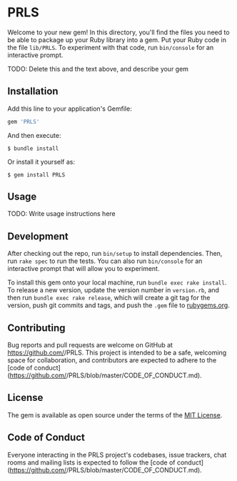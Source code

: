 # PRLS

Welcome to your new gem! In this directory, you'll find the files you need to be able to package up your Ruby library into a gem. Put your Ruby code in the file `lib/PRLS`. To experiment with that code, run `bin/console` for an interactive prompt.

TODO: Delete this and the text above, and describe your gem

## Installation

Add this line to your application's Gemfile:

```ruby
gem 'PRLS'
```

And then execute:

    $ bundle install

Or install it yourself as:

    $ gem install PRLS

## Usage

TODO: Write usage instructions here

## Development

After checking out the repo, run `bin/setup` to install dependencies. Then, run `rake spec` to run the tests. You can also run `bin/console` for an interactive prompt that will allow you to experiment.

To install this gem onto your local machine, run `bundle exec rake install`. To release a new version, update the version number in `version.rb`, and then run `bundle exec rake release`, which will create a git tag for the version, push git commits and tags, and push the `.gem` file to [rubygems.org](https://rubygems.org).

## Contributing

Bug reports and pull requests are welcome on GitHub at https://github.com/<github username>/PRLS. This project is intended to be a safe, welcoming space for collaboration, and contributors are expected to adhere to the [code of conduct](https://github.com/<github username>/PRLS/blob/master/CODE_OF_CONDUCT.md).


## License

The gem is available as open source under the terms of the [MIT License](https://opensource.org/licenses/MIT).

## Code of Conduct

Everyone interacting in the PRLS project's codebases, issue trackers, chat rooms and mailing lists is expected to follow the [code of conduct](https://github.com/<github username>/PRLS/blob/master/CODE_OF_CONDUCT.md).
